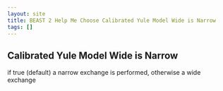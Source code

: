 ```yaml
---
layout: site
title: BEAST 2 Help Me Choose Calibrated Yule Model Wide is Narrow
tags: []
---
```


## Calibrated Yule Model Wide is Narrow

if true (default) a narrow exchange is performed, otherwise a wide exchange
